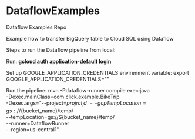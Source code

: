 # DataflowExamples
Dataflow Examples Repo

Example how to transfer BigQuery table to Cloud SQL using Dataflow

Steps to run the Dataflow pipeline from local:

Run:
  **gcloud auth application-default login**

Set up GOOGLE_APPLICATION_CREDENTIALS envirenment variable:
  export GOOGLE_APPLICATION_CREDENTIALS="<your path for the key>"
  
 Run the pipeline:
  mvn -Pdataflow-runner compile exec:java \
    -Dexec.mainClass=com.click.example.BikeTrip \
    -Dexec.args="--project=${projrct_id} \
    --gcpTempLocation=gs://${bucket_name}/temp/ \
    --tempLocation=gs://${bucket_name}/temp/ \
    --runner=DataflowRunner \
    --region=us-central1"
  
 
